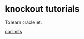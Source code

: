 # knockout tutorials

To learn oracle jet.

[commits](https://github.com/arunkumarv/knockoutTut/commits/master)
